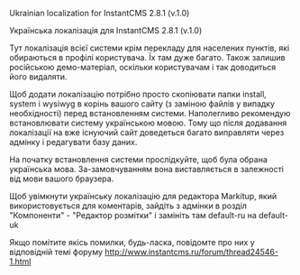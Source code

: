 Ukrainian localization for InstantCMS 2.8.1 (v.1.0)

Українська локалізація для InstantCMS 2.8.1 (v.1.0)

Тут локалізація всієї системи крім перекладу для населених пунктів, які обираються в профілі користувача.
Їх там дуже багато. Також залишив російською демо-матеріал, оскільки користувачам і так доводиться його видаляти.

Щоб додати локалізацію потрібно просто скопіювати папки install, system i wysiwyg в корінь вашого сайту (з заміною файлів у випадку необхідності) перед встановленням системи. Наполегливо рекомендую встановлювати систему українською мовою. Тому що після додавання локалізації на вже існуючий сайт доведеться багато виправляти через адмінку і редагувати базу даних.

На початку встановлення системи прослідкуйте, щоб була обрана українська мова. За-замовчуванням вона виставляється в залежності від мови вашого браузера.

Щоб увімкнути українську локалізацію для редактора Markitup, який використовується для коментарів, зайдіть з адмінки в розділ "Компоненти" - "Редактор розмітки" і замініть там default-ru на default-uk

Якщо помітите якісь помилки, будь-ласка, повідомте про них у відповідній темі форуму http://www.instantcms.ru/forum/thread24546-1.html

